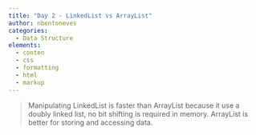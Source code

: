 ```yaml
---
title: "Day 2 - LinkedList vs ArrayList"
author: nbentoneves
categories:
  - Data Structure
elements:
  - conten
  - css
  - formatting
  - html
  - markup
---
```


> Manipulating LinkedList is faster than ArrayList because it use a doubly linked list, no bit shifting is required in memory. ArrayList is better for storing and accessing data.
